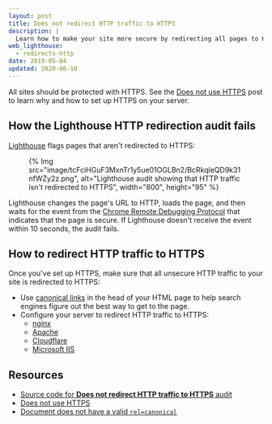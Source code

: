 ```yaml
---
layout: post
title: Does not redirect HTTP traffic to HTTPS
description: |
  Learn how to make your site more secure by redirecting all pages to HTTPS.
web_lighthouse:
  - redirects-http
date: 2019-05-04
updated: 2020-06-10
---
```


All sites should be protected with HTTPS.
See the [Does not use HTTPS](/is-on-https) post to learn why
and how to set up HTTPS on your server.

## How the Lighthouse HTTP redirection audit fails

[Lighthouse](https://developer.chrome.com/docs/lighthouse/overview/)
flags pages that aren't redirected to HTTPS:

<figure>
  {% Img src="image/tcFciHGuF3MxnTr1y5ue01OGLBn2/BcRkqleQD9k31nfWZy2z.png", alt="Lighthouse audit showing that HTTP traffic isn't redirected to HTTPS", width="800", height="95" %}
</figure>

Lighthouse changes the page's URL to HTTP, loads the page,
and then waits for the event from the [Chrome Remote Debugging Protocol](https://github.com/ChromeDevTools/devtools-protocol)
that indicates that the page is secure.
If Lighthouse doesn't receive the event within 10&nbsp;seconds, the audit fails.

## How to redirect HTTP traffic to HTTPS

Once you've set up HTTPS,
make sure that all unsecure HTTP traffic to your site is redirected to HTTPS:

- Use [canonical links](/canonical) in the head of your HTML page
  to help search engines figure out the best way to get to the page.
- Configure your server to redirect HTTP traffic to HTTPS:
  * [nginx](https://serverfault.com/questions/67316)
  * [Apache](https://stackoverflow.com/questions/16200501)
  * [Cloudflare](https://www.cloudflare.com/website-optimization/automatic-https-rewrite/)
  * [Microsoft IIS](https://serverfault.com/q/893315)

## Resources
- [Source code for **Does not redirect HTTP traffic to HTTPS** audit](https://github.com/GoogleChrome/lighthouse/blob/master/core/audits/redirects-http.js)
- [Does not use HTTPS](/is-on-https)
- [Document does not have a valid `rel=canonical`](/canonical)
